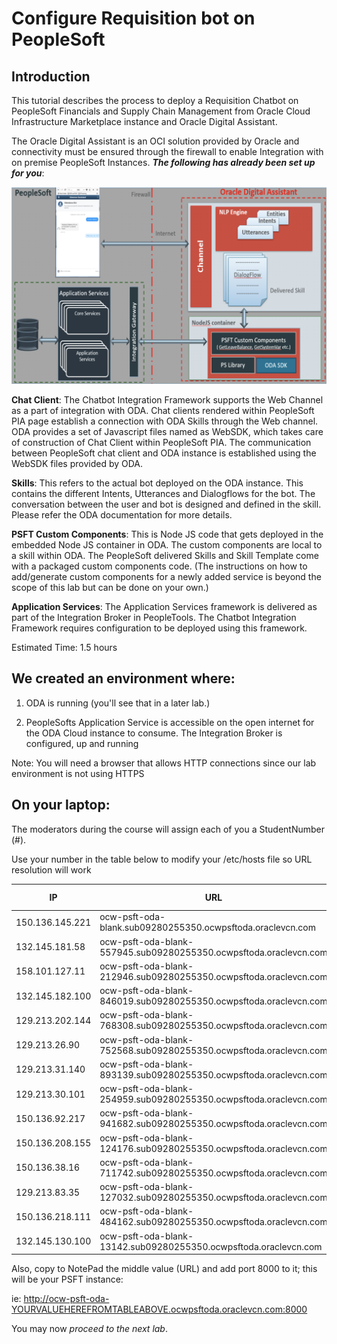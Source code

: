 # Configure Requisition bot on PeopleSoft

## **Introduction**

This tutorial describes the process to deploy a Requisition Chatbot on PeopleSoft Financials and Supply Chain Management from Oracle Cloud Infrastructure Marketplace instance and Oracle Digital Assistant. 

The Oracle Digital Assistant is an OCI solution provided by Oracle and connectivity must be ensured through the firewall to enable Integration with on premise PeopleSoft Instances. ***The following has already been set up for you***:

![architecture](images/arch.png " ")

**Chat Client**: The Chatbot Integration Framework supports the Web Channel as a part of integration with ODA. Chat clients rendered within PeopleSoft PIA page establish a connection with ODA Skills through the Web channel. ODA provides a set of Javascript files named as WebSDK, which takes care of construction of Chat Client within PeopleSoft PIA. The communication between PeopleSoft chat client and ODA instance is established using the WebSDK files provided by ODA. 

**Skills**: This refers to the actual bot deployed on the ODA instance. This contains the different Intents, Utterances and Dialogflows for the bot. The conversation between the user and bot is designed and defined in the skill. Please refer the ODA documentation for more details.

**PSFT Custom Components**: This is Node JS code that gets deployed in the embedded Node JS container in ODA. The custom components are local to a skill within ODA. The PeopleSoft delivered Skills and Skill Template come with a packaged custom components code. (The instructions on how to add/generate custom components for a newly added service is beyond the scope of this lab but can be done on your own.)

**Application Services**: The Application Services framework is delivered as part of the Integration Broker in PeopleTools. The Chatbot Integration Framework requires configuration to be deployed using this framework.

Estimated Time: 1.5 hours



## **We created an environment where:**

1. ODA is running (you'll see that in a later lab.)

1. PeopleSofts Application Service is accessible on the open internet for the ODA Cloud instance to consume. The Integration Broker is configured, up and running

Note: You will need a browser that allows HTTP connections since our lab environment is not using HTTPS


## **On your laptop:**

The moderators during the course will assign each of you a StudentNumber (#).

Use your number in the table below to modify your /etc/hosts file so URL resolution will work

| IP      | URL |  Student # |
| ----------- | ----------- | -------- |
| 150.136.145.221 | ocw-psft-oda-blank.sub09280255350.ocwpsftoda.oraclevcn.com | #1 |
| 132.145.181.58 | ocw-psft-oda-blank-557945.sub09280255350.ocwpsftoda.oraclevcn.com | #2 |
| 158.101.127.11 | ocw-psft-oda-blank-212946.sub09280255350.ocwpsftoda.oraclevcn.com | #3
| 132.145.182.100 | ocw-psft-oda-blank-846019.sub09280255350.ocwpsftoda.oraclevcn.com | #4
| 129.213.202.144 | ocw-psft-oda-blank-768308.sub09280255350.ocwpsftoda.oraclevcn.com | #5 
| 129.213.26.90 | ocw-psft-oda-blank-752568.sub09280255350.ocwpsftoda.oraclevcn.com | #6
| 129.213.31.140 | ocw-psft-oda-blank-893139.sub09280255350.ocwpsftoda.oraclevcn.com | #7
| 129.213.30.101 | ocw-psft-oda-blank-254959.sub09280255350.ocwpsftoda.oraclevcn.com | #8
| 150.136.92.217 | ocw-psft-oda-blank-941682.sub09280255350.ocwpsftoda.oraclevcn.com | #9
| 150.136.208.155 | ocw-psft-oda-blank-124176.sub09280255350.ocwpsftoda.oraclevcn.com | #10
| 150.136.38.16 | ocw-psft-oda-blank-711742.sub09280255350.ocwpsftoda.oraclevcn.com | #11
| 129.213.83.35 | ocw-psft-oda-blank-127032.sub09280255350.ocwpsftoda.oraclevcn.com | #12
| 150.136.218.111 |  ocw-psft-oda-blank-484162.sub09280255350.ocwpsftoda.oraclevcn.com | #13
| 132.145.130.100 | ocw-psft-oda-blank-13142.sub09280255350.ocwpsftoda.oraclevcn.com | #14


Also, copy to NotePad the middle value (URL) and add port 8000 to it; this will be your PSFT instance:

ie: http://ocw-psft-oda-YOURVALUEHEREFROMTABLEABOVE.ocwpsftoda.oraclevcn.com:8000

You may now *proceed to the next lab*.

